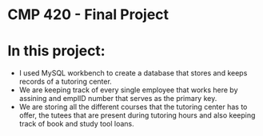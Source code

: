 # CMP 420 - Final Project

# In this project: 
- I used MySQL workbench to create a database that stores and keeps records of a tutoring center. 
- We are keeping track of every single employee that works here by assining and emplID number that serves as the primary key. 
- We are storing all the different courses that the tutoring center has to offer, the tutees that are present during tutoring hours and also keeping track of book and study tool loans.

